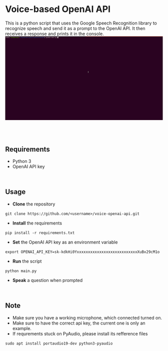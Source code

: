 # Voice-based OpenAI API
This is a python script that uses the Google Speech Recognition library to recognize speech and send it as a prompt to the OpenAI API. It then receives a response and prints it in the console.
![](https://github.com/Leonavshalom/speech2chatGPT/blob/master/speechGPT.gif)

 <br />
  <br />
  
Requirements
-
- Python 3
- OpenAI API key
 <br />
 
Usage
-
- **Clone** the repository
```
git clone https://github.com/<username>/voice-openai-api.git
```


- **Install** the requirements
```
pip install -r requirements.txt
```

- **Set** the OpenAI API key as an environment variable
```
export OPENAI_API_KEY=sk-kdkHi0YxxxxxxxxxxxxxxxxxxxxxxxxxxxXuBx29cM1o
```

- **Run** the script
```
python main.py
```
- **Speak** a question when prompted
 
 <br />

Note
-
- Make sure you have a working microphone, which connected turned on.
- Make sure to have the correct api key, the current one is only an example.
- If requrements stuck on PyAudio, please install its refference files
```
sudo apt install portaudio19-dev python3-pyaudio
```

